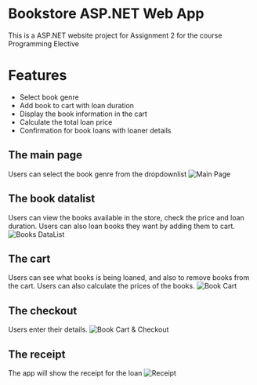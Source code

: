 # Bookstore ASP.NET Web App
This is a ASP.NET website project for Assignment 2 for the course Programming Elective

# Features
* Select book genre
* Add book to cart with loan duration
* Display the book information in the cart
* Calculate the total loan price
* Confirmation for book loans with loaner details

## The main page
Users can select the book genre from the dropdownlist
![Main Page](https://user-images.githubusercontent.com/96167238/166424149-a3e6cacb-272d-4012-84ff-d4984caf8981.png)

## The book datalist
Users can view the books available in the store, check the price and loan duration.
Users can also loan books they want by adding them to cart.
![Books DataList](https://user-images.githubusercontent.com/96167238/166424232-b9807e5f-19a2-47d3-98a3-0091f0d4a2e9.png)

## The cart
Users can see what books is being loaned, and also to remove books from the cart.
Users can also calculate the prices of the books.
![Book Cart](https://user-images.githubusercontent.com/96167238/166424355-0b593f69-28be-4a23-8b3c-d95178a0840a.png)

## The checkout
Users enter their details.
![Book Cart & Checkout](https://user-images.githubusercontent.com/96167238/166424452-eb29cc8a-3dca-4c45-96ce-5a4739547223.png)

## The receipt
The app will show the receipt for the loan
![Receipt](https://user-images.githubusercontent.com/96167238/166424519-0a693007-4208-43f4-b655-a955648a49db.png)
